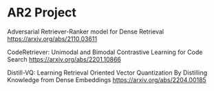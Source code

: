 # AR2 Project
Adversarial Retriever-Ranker model for Dense Retrieval https://arxiv.org/abs/2110.03611

CodeRetriever: Unimodal and Bimodal Contrastive Learning for Code Search  https://arxiv.org/abs/2201.10866

Distill-VQ: Learning Retrieval Oriented Vector Quantization By Distilling Knowledge from Dense Embeddings  https://arxiv.org/abs/2204.00185


